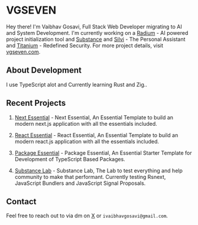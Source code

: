 # VGSEVEN

Hey there! I'm Vaibhav Gosavi, Full Stack Web Developer migrating to AI and System Development. I'm currently working on a [Radium](https://radium.vgseven.com) - AI powered project initialization tool and [Substance](https://substance.vgseven.com) and [Silvi](https://silvi.vgseven.com) - The Personal Assistant and [Titanium](https://titanium.vgseven.com) - Redefined Security. For more project details, visit [vgseven.com](https://vgseven.com).

## About Development

I use TypeScript alot and Currently learning Rust and Zig..

## Recent Projects

1. [Next Essential](https://github.com/radiumlabs/next-essential) - Next Essential, An Essential Template to build an modern next.js application with all the essentials included.

2. [React Essential](https://github.com/radiumlabs/react-essential) - React Essential, An Essential Template to build an modern react.js application with all the essentials included.

3. [Package Essential](https://github.com/radiumlabs/package-essential) - Package Essential, An Essential Starter Template for Development of TypeScript Based Packages.

4. [Substance Lab](https://github.com/substancelabs) - Substance Lab, The Lab to test everything and help community to make that performant. Currently testing Rsnext, JavaScript Bundlers and JavaScript Signal Proposals.

## Contact

Feel free to reach out to via dm on [X](https://www.x.com/vgsevenn) or `ivaibhavgosavi@gmail.com`.
